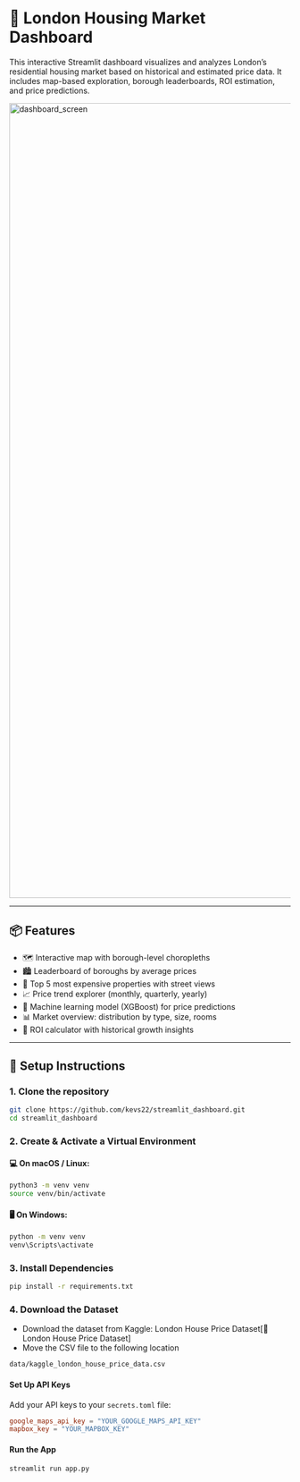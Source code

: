 # 🏡 London Housing Market Dashboard

This interactive Streamlit dashboard visualizes and analyzes London’s residential housing market based on historical and estimated price data. It includes map-based exploration, borough leaderboards, ROI estimation, and price predictions.

<img width="1422" alt="dashboard_screen" src="https://github.com/user-attachments/assets/16b28eb4-49ba-4fca-8fd3-9094d70f5c4a" />

---

## 📦 Features

- 🗺️ Interactive map with borough-level choropleths
- 🏙️ Leaderboard of boroughs by average prices
- 🏡 Top 5 most expensive properties with street views
- 📈 Price trend explorer (monthly, quarterly, yearly)
- 🤖 Machine learning model (XGBoost) for price predictions
- 📊 Market overview: distribution by type, size, rooms
- 🧮 ROI calculator with historical growth insights

---

## 🔧 Setup Instructions

### 1. **Clone the repository**
```bash
git clone https://github.com/kevs22/streamlit_dashboard.git
cd streamlit_dashboard
```
### 2. Create & Activate a Virtual Environment

#### 💻 On macOS / Linux:
```bash
python3 -m venv venv
source venv/bin/activate
```
#### 🖥️ On Windows:
```bash
python -m venv venv
venv\Scripts\activate
```

### 3. Install Dependencies
```bash
pip install -r requirements.txt
```
### 4. Download the Dataset
- Download the dataset from Kaggle: London House Price Dataset[🏡 London House Price Dataset]
- Move the CSV file to the following location
```bash
data/kaggle_london_house_price_data.csv
```

#### Set Up API Keys
Add your API keys to your `secrets.toml` file:

```toml
google_maps_api_key = "YOUR_GOOGLE_MAPS_API_KEY"
mapbox_key = "YOUR_MAPBOX_KEY"
```

#### Run the App
```bash
streamlit run app.py
```







